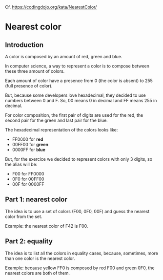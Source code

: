 Cf. https://codingdojo.org/kata/NearestColor/

# Nearest color
## Introduction
A color is composed by an amount of red, green and blue.

In computer science, a way to represent a color is to compose between these three amount of colors.

Each amount of color have a presence from 0 (the color is absent) to 255 (full presence of color).

But, because some developers love hexadecimal, they decided to use numbers between 0 and F. So, 00 means 0 in decimal and FF means 255 in decimal.

For color composition, the first pair of digits are used for the red, the second pair for the green and last pair for the blue.

The hexadecimal representation of the colors looks like:

- FF0000 for **red**
- 00FF00 for **green**
- 0000FF for **blue**

But, for the exercice we decided to represent colors with only 3 digits, so the alias will be:

- F00 for FF0000
- 0F0 for 00FF00
- 00F for 0000FF
## Part 1: nearest color
The idea is to use a set of colors (F00, 0F0, 00F) and guess the nearest color from the set.

Example: the nearest color of F42 is F00.

## Part 2: equality
The idea is to list all the colors in equality cases, because, sometimes, more than one color is the nearest color.

Example: because yellow FF0 is composed by red F00 and green 0F0, the nearest colors are both of them.